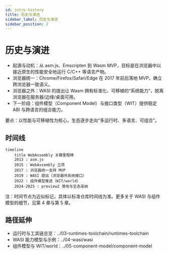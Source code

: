 ```yaml
---
id: intro-history
title: 历史与演进
sidebar_label: 历史与演进
sidebar_position: 2
---
```


# 历史与演进

- 起源与动机：从 asm.js、Emscripten 到 Wasm MVP，目标是在浏览器中以接近原生的性能安全地运行 C/C++ 等语言产物。
- 浏览器统一：Chrome/Firefox/Safari/Edge 在 2017 年前后落地 MVP，确立跨浏览器一致语义。
- 浏览器之外：WASI 的提出让 Wasm 拥有标准化、可移植的“系统能力”，脱离浏览器在服务器/边缘/桌面可用。
- 下一阶段：组件模型（Component Model）与接口类型（WIT）提供稳定 ABI 与跨语言的组合能力。

要点：以性能与可移植性为核心，生态逐步走向“多运行时、多语言、可组合”。

## 时间线

```mermaid
timeline
	title WebAssembly 关键里程碑
	2013 : asm.js
	2015 : WebAssembly 立项
	2017 : 浏览器统一支持 MVP
	2019 : WASI 提出（浏览器外系统接口）
	2022 : 组件模型推进（WIT/world）
	2024-2025 : preview2 落地与生态采纳
```

注：时间节点为近似标记，具体以标准仓库时间线为准。更多关于 WASI 与组件模型的细节，见第 4 章与第 5 章。

## 路径延伸

- 运行时与工具链总览：../03-runtimes-toolchain/runtimes-toolchain
- WASI 能力模型与示例：../04-wasi/wasi
- 组件模型与 WIT/world：../05-component-model/component-model
